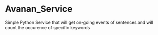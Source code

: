 # Avanan_Service
Simple Python Service that will get on-going events of sentences and will count the occurence of specific keywords

